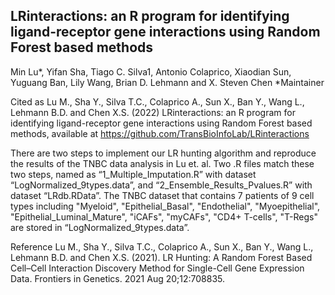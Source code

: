 ## LRinteractions: an R program for identifying ligand-receptor gene interactions using Random Forest based methods

Min Lu*, Yifan Sha, Tiago C. Silva1, Antonio Colaprico, Xiaodian Sun, Yuguang Ban, Lily Wang, Brian D. Lehmann and X. Steven Chen
*Maintainer

Cited as 
Lu M., Sha Y., Silva T.C., Colaprico A., Sun X., Ban Y., Wang L., Lehmann B.D. and Chen X.S. (2022) LRinteractions: an R program for identifying ligand-receptor gene interactions using Random Forest based methods, available at https://github.com/TransBioInfoLab/LRinteractions


There are two steps to implement our LR hunting algorithm and reproduce the results of the TNBC data analysis in Lu et. al. Two .R files match these two steps, named as “1_Multiple_Imputation.R” with dataset “LogNormalized_9types.data”, and “2_Ensemble_Results_Pvalues.R” with dataset “LRdb.RData”. The TNBC dataset that contains 7 patients of 9 cell types including "Myeloid", "Epithelial_Basal", "Endothelial", "Myoepithelial", "Epithelial_Luminal_Mature", "iCAFs", "myCAFs", "CD4+ T-cells", "T-Regs" are stored in “LogNormalized_9types.data”.

Reference
Lu M., Sha Y., Silva T.C., Colaprico A., Sun X., Ban Y., Wang L., Lehmann B.D. and Chen X.S. (2021). LR Hunting: A Random Forest Based Cell–Cell Interaction Discovery Method for Single-Cell Gene Expression Data. Frontiers in Genetics. 2021 Aug 20;12:708835.
